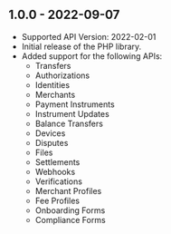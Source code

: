 ## 1.0.0 - 2022-09-07
* Supported API Version: 2022-02-01
* Initial release of the PHP library.
* Added support for the following APIs:
    * Transfers
    * Authorizations
    * Identities
    * Merchants
    * Payment Instruments
    * Instrument Updates
    * Balance Transfers
    * Devices
    * Disputes
    * Files
    * Settlements
    * Webhooks
    * Verifications
    * Merchant Profiles
    * Fee Profiles
    * Onboarding Forms
    * Compliance Forms